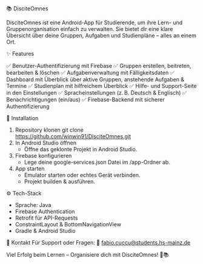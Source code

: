 📚 DisciteOmnes

DisciteOmnes ist eine Android-App für Studierende, um ihre Lern- und Gruppenorganisation einfach zu verwalten. Sie bietet dir eine klare Übersicht über deine Gruppen, Aufgaben und Studienpläne – alles an einem Ort.


✨ Features

✅ Benutzer-Authentifizierung mit Firebase
✅ Gruppen erstellen, beitreten, bearbeiten & löschen
✅ Aufgabenverwaltung mit Fälligkeitsdaten
✅ Dashboard mit Überblick über aktive Gruppen, anstehende Aufgaben & Termine
✅ Studienplan mit hilfreichem Überblick
✅ Hilfe- und Support-Seite in den Einstellungen
✅ Spracheinstellungen (z. B. Deutsch & Englisch)
✅ Benachrichtigungen (ein/aus)
✅ Firebase-Backend mit sicherer Authentifizierung


📲 Installation
1. Repository klonen
   git clone https://github.com/winwin91/DisciteOmnes.git
2. In Android Studio öffnen
   - Öffne das geklonte Projekt in Android Studio.
3. Firebase konfigurieren
   - Lege deine google-services.json Datei im /app-Ordner ab.
4. App starten
   - Emulator starten oder echtes Gerät verbinden.
   - Projekt builden & ausführen.
  
     
⚙️ Tech-Stack
- Sprache: Java
- Firebase Authentication
- Retrofit für API-Requests
- ConstraintLayout & BottomNavigationView
- Gradle & Android Studio

    
📧 Kontakt
Für Support oder Fragen:
📧 fabio.cuccu@students.hs-mainz.de


Viel Erfolg beim Lernen – Organisiere dich mit DisciteOmnes! 🚀📚
